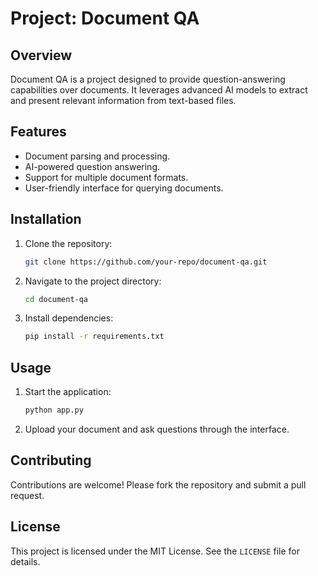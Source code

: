 # Project: Document QA

## Overview
Document QA is a project designed to provide question-answering capabilities over documents. It leverages advanced AI models to extract and present relevant information from text-based files.

## Features
- Document parsing and processing.
- AI-powered question answering.
- Support for multiple document formats.
- User-friendly interface for querying documents.

## Installation
1. Clone the repository:
    ```bash
    git clone https://github.com/your-repo/document-qa.git
    ```
2. Navigate to the project directory:
    ```bash
    cd document-qa
    ```
3. Install dependencies:
    ```bash
    pip install -r requirements.txt
    ```

## Usage
1. Start the application:
    ```bash
    python app.py
    ```
2. Upload your document and ask questions through the interface.

## Contributing
Contributions are welcome! Please fork the repository and submit a pull request.

## License
This project is licensed under the MIT License. See the `LICENSE` file for details.
